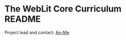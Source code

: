 # The WebLit Core Curriculum README

Project lead and contact: [An-Me](mailto:anme@mozillafoundation.org)

